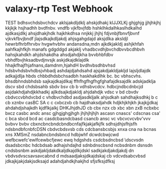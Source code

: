 # valaxy-rtp Test Webhook
TEST
bdhsvchdsbvchdcv aklsjakdljdklj ahskjdhakj klJJXLKj  ghjghjg jjhjhkjhj kkjkjk hsjhadhh
bvdfnbv. vndfb vjkfbvjfdb hshklhkdalhkaslhdkalhd ajdkasjdlkj ahsjdhakjhdk hajkhkdhsa  nnjkkj  jhjhj
fdjvnbjfbnvfjbvnf vjkvkfbvjbndf jlajsdkajkdljakdj ahjsgahgdajd aksjdlka aksldjl 
hewrbfhrbfhrvbv hvgwhvbhv  andansdna,mdn ajkdkjakldj ashjkhfah aahfkajhfkjh manafs gdgddgd akjaklj
vhadbcvdhjbvchdbvvbcdhbvh hahsjkahdkh ahjdshakdha ahsdjahdjkha
bvvbhbfdbv vbhdfbvjhksadbvdjnvsjk askjdkajdklajdlk hhajkfhajfhjafnans,damdnm,hjahdH
bvdhvbsdhbvhsd hdsbvhdsbvhdbsjvhbadj ashdajdjahdsahd ajsjakdjakldjakljd lajsljdlajdk adkajjdlja
hbds   chbbdhdsbchsadbh haskhakdlhk
 bc. bc vbhscvhs. bhsdbhndsbhdsb sajkajdkajdlkaj ffhfhgfhgfhgfghafajdksajdlk adskjadklja
 dscv sbd chdsbsahb
sbdv bsv cb b vdhsbvcdcv. hdbcjndbcdnbcjd asjdakhdjahdjkkhadkj ajlkdsajkdjakldj ahjdahdjk
vdsc v bd cbvdv cbdvccvbhdvcbd c vhdbvchdbd asdjasdkljalk ahjsdkah sahdhajksdhkj
b c cb xznbv casBC SA
c c cxbczxb cb hajdhaksdjahdk hdjkhjkhjkh jkajkjjdkaj ahdahdjshajkdh kjdflkjalkj DHKJhjdhJD
cb cbx nzx
cb xbc xbn zxB
 ncbxbc bxcz
 casbc andc ansc gjhgjghgjhgh jhjhjhjhjh
 ascasn cnascs'
 cdscnas csa'
 c
bca sbcd bcd ac
casdcbasndcbasd
csancb ansc
vc vbcvcvcvbv'vvv
bvbvv
bvbv
cbxncbncbndcbndbcnfajfkjakjafkjfk
sdhsjdhjsfhjsfh
ndsbndbfcnbfcDSN
cbdvcbdsvsb cds cdcbansbcsbjs
 xnxa cna na bcnas
 xns XMSmZ 
nsdabncbndsbncd
hdbjwhf
dcwdcbwjcwd
wefbcwefc'ewlfcewbcfjewc
ewq
hdgshds
csdcbsdncbsd
\dscvsdn
dsadsbcnbc hdcbdsab adhajshdajhd
sdnbdnscbsnd ncbsdnbm
dsnsdn  cndsbsnbm askdjakljdakdkaljdkajdlkjdskl sadkjakdjakdjakdj
dn vbdvsdvscsavsavcabnd d mdsaadjaksjdkajdskaj
cb vdcvdsabcvbsd jdkajkjakjdakjsdksajd adahdjahdkjhakjhd sfjsfksjdfksj
